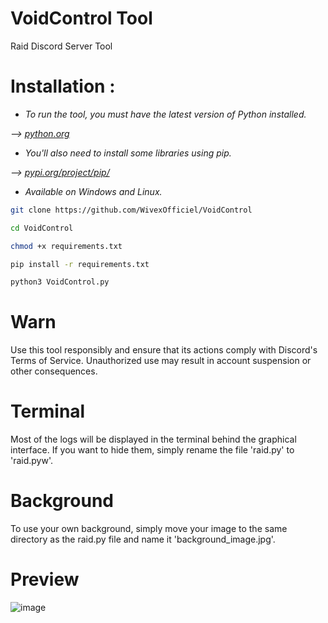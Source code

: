 # VoidControl Tool
Raid Discord Server Tool

# Installation :
- *To run the tool, you must have the latest version of Python installed.*

*--> [python.org](https://www.python.org/)*

- *You'll also need to install some libraries using pip.*

*--> [pypi.org/project/pip/](https://pypi.org/project/pip/)*

- *Available on Windows and Linux.*

```bash
git clone https://github.com/WivexOfficiel/VoidControl
```
```bash
cd VoidControl
```
```bash
chmod +x requirements.txt
```
```bash
pip install -r requirements.txt
```
```bash
python3 VoidControl.py
```

# Warn
Use this tool responsibly and ensure that its actions comply with Discord's Terms of Service. Unauthorized use may result in account suspension or other consequences.

# Terminal
Most of the logs will be displayed in the terminal behind the graphical interface. If you want to hide them, simply rename the file 'raid.py' to 'raid.pyw'.

# Background
To use your own background, simply move your image to the same directory as the raid.py file and name it 'background_image.jpg'.

# Preview
![image](https://github.com/user-attachments/assets/7bd7624d-4125-42bb-a01f-5ae9c4d2d897)
